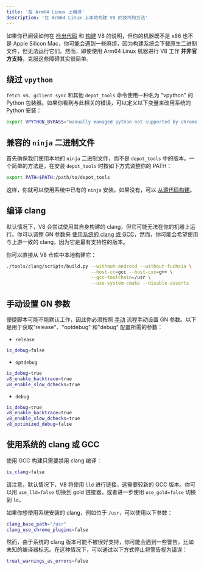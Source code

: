 ```yaml
---
title: '在 Arm64 Linux 上编译'
description: '在 Arm64 Linux 上本地构建 V8 的技巧和方法'
---
```

如果你已阅读如何在 [检出代码](/docs/source-code) 和 [构建](/docs/build-gn) V8 的说明，但你的机器既不是 x86 也不是 Apple Silicon Mac，你可能会遇到一些麻烦，因为构建系统会下载原生二进制文件，但无法运行它们。然而，即使使用 Arm64 Linux 机器进行 V8 工作 __并非官方支持__，克服这些障碍其实很简单。

## 绕过 `vpython`

`fetch v8`、`gclient sync` 和其他 `depot_tools` 命令使用一种名为 "vpython" 的 Python 包装器。如果你看到与此相关的错误，可以定义以下变量来改用系统的 Python 安装：

```bash
export VPYTHON_BYPASS="manually managed python not supported by chrome operations"
```

## 兼容的 `ninja` 二进制文件

首先确保我们使用本地的 `ninja` 二进制文件，而不是 `depot_tools` 中的版本。一个简单的方法是，在安装 `depot_tools` 时按如下方式调整你的 PATH：

```bash
export PATH=$PATH:/path/to/depot_tools
```

这样，你就可以使用系统中已有的 `ninja` 安装。如果没有，可以 [从源代码构建](https://github.com/ninja-build/ninja#building-ninja-itself)。

## 编译 clang

默认情况下，V8 会尝试使用其自身构建的 clang，但它可能无法在你的机器上运行。你可以调整 GN 参数来 [使用系统的 clang 或 GCC](#system_clang_gcc)，然而，你可能会希望使用与上游一致的 clang，因为它是最有支持性的版本。

你可以直接从 V8 仓库中本地构建它：

```bash
./tools/clang/scripts/build.py --without-android --without-fuchsia \
                               --host-cc=gcc --host-cxx=g++ \
                               --gcc-toolchain=/usr \
                               --use-system-cmake --disable-asserts
```

## 手动设置 GN 参数

便捷脚本可能不能默认工作，因此你必须按照 [手动](/docs/build-gn#gn) 流程手动设置 GN 参数。以下是用于获取"release"、"optdebug" 和"debug" 配置所需的参数：

- `release`

```bash
is_debug=false
```

- `optdebug`

```bash
is_debug=true
v8_enable_backtrace=true
v8_enable_slow_dchecks=true
```

- `debug`

```bash
is_debug=true
v8_enable_backtrace=true
v8_enable_slow_dchecks=true
v8_optimized_debug=false
```

## 使用系统的 clang 或 GCC

使用 GCC 构建只需要禁用 clang 编译：

```bash
is_clang=false
```

请注意，默认情况下，V8 将使用 `lld` 进行链接，这需要较新的 GCC 版本。你可以用 `use_lld=false` 切换到 gold 链接器，或者进一步使用 `use_gold=false` 切换到 `ld`。

如果你想使用系统安装的 clang，例如位于 `/usr`，可以使用以下参数：

```bash
clang_base_path="/usr"
clang_use_chrome_plugins=false
```

然而，由于系统的 clang 版本可能不被很好支持，你可能会遇到一些警告，比如未知的编译器标志。在这种情况下，可以通过以下方式停止将警告视为错误：

```bash
treat_warnings_as_errors=false
```
